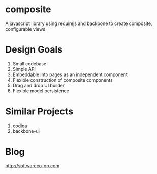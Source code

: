 composite
=========

A javascript library using requirejs and backbone to create composite, configurable views

Design Goals
============
1. Small codebase
2. Simple API
3. Embeddable into pages as an independent component
4. Flexible construction of composite components
5. Drag and drop UI builder
6. Flexible model persistence

Similar Projects
================
1. codiqa
2. backbone-ui

Blog
====
http://softwareco-op.com
